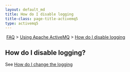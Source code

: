 ```yaml
---
layout: default_md
title: How do I disable logging 
title-class: page-title-activemq5
type: activemq5
---
```


 [FAQ](faq) > [Using Apache ActiveMQ](using-apache-activemq) > [How do I disable logging](how-do-i-disable-logging)


How do I disable logging?
-------------------------

See [How do I change the logging](how-do-i-change-the-logging)

